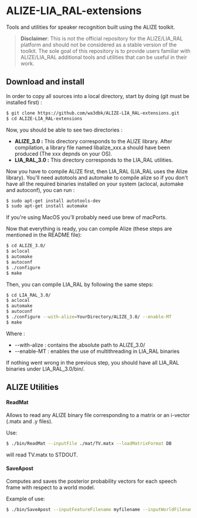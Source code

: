 # ALIZE-LIA_RAL-extensions

Tools and utilities for speaker recognition built using the ALIZE toolkit. 

> **Disclaimer**: This is not the official repository for the ALIZE/LIA_RAL platform and should not be considered as a stable version of the toolkit. The sole goal of this repository is to provide users familiar with ALIZE/LIA_RAL additional tools and utilities that can be useful in their work.

## Download and install 

In order to copy all sources into a local directory, start by doing (git must be installed first) :
```sh
$ git clone https://github.com/wa3dbk/ALIZE-LIA_RAL-extensions.git
$ cd ALIZE-LIA_RAL-extensions
```

Now, you should be able to see two directories : 
- **ALIZE_3.0 :** This directory corresponds to the ALIZE library. After compilation, a library file named libalize_xxx.a should have been produced (The xxx depnds on your OS).
- **LIA_RAL_3.0 :** This directory corresponds to the LIA_RAL utilities. 

Now you have to compile ALIZE first, then LIA_RAL (LIA_RAL uses the Alize library). You'll need autotools and automake to compile alize so if you don't have all the required binaries installed on your system (aclocal, automake and autoconf), you can run : 


```sh
$ sudo apt-get install autotools-dev 
$ sudo apt-get install automake 
```

If you're using MacOS you'll probably need use brew of macPorts.

Now that everything is ready, you can compile Alize (these steps are mentioned in the README file):

```sh
$ cd ALIZE_3.0/
$ aclocal
$ automake
$ autoconf
$ ./configure 
$ make
```

Then, you can compile LIA_RAL by following the same steps:

```sh
$ cd LIA_RAL_3.0/
$ aclocal
$ automake
$ autoconf
$ ./configure --with-alize=YourDirectory/ALIZE_3.0/ --enable-MT
$ make
```

Where :
- --with-alize : contains the absolute path to ALIZE_3.0/
- --enable-MT : enables the use of multithreading in LIA_RAL binaries

If nothing went wrong in the previous step, you should have all LIA_RAL binaries under LIA_RAL_3.0/bin/.


## ALIZE Utilities 

#### ReadMat
Allows to read any ALIZE binary file corresponding to a matrix or an i-vector (.matx and .y files). 

Use:  
```bash
$ ./bin/ReadMat --inputFile ./mat/TV.matx --loadMatrixFormat DB
```

will read TV.matx to STDOUT. 


#### SaveApost
Computes and saves the posterior probability vectors for each speech frame with respect to a world model. 

Example of use: 
```bash
$ ./bin/SaveApost --inputFeatureFilename myfilename --inputWorldFilename ubm --inputModelFilename ubm --minLLK 200.0 --maxLLK 200.0 --loadMixtureFileExtension .gmm --loadMixtureFileFormat RAW --mixtureFilesPath ./
```


